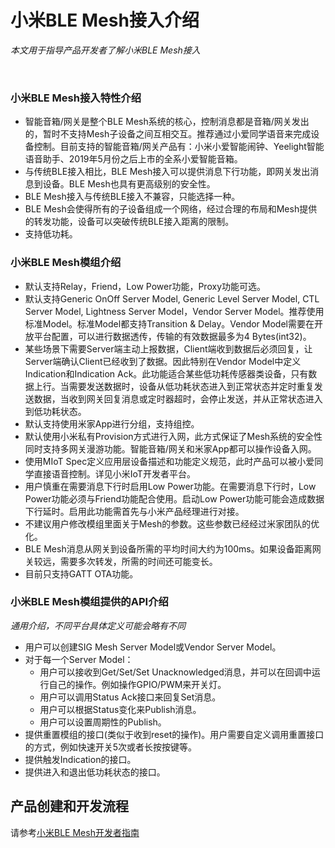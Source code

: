 # 小米BLE Mesh接入介绍

*本文用于指导产品开发者了解小米BLE Mesh接入*

<br/>

### 小米BLE Mesh接入特性介绍

- 智能音箱/网关是整个BLE Mesh系统的核心，控制消息都是音箱/网关发出的，暂时不支持Mesh子设备之间互相交互。推荐通过小爱同学语音来完成设备控制。目前支持的智能音箱/网关产品有：小米小爱智能闹钟、Yeelight智能语音助手、2019年5月份之后上市的全系小爱智能音箱。
- 与传统BLE接入相比，BLE Mesh接入可以提供消息下行功能，即网关发出消息到设备。BLE Mesh也具有更高级别的安全性。
- BLE Mesh接入与传统BLE接入不兼容，只能选择一种。
- BLE Mesh会使得所有的子设备组成一个网络，经过合理的布局和Mesh提供的转发功能，设备可以突破传统BLE接入距离的限制。
- 支持低功耗。

### 小米BLE Mesh模组介绍

- 默认支持Relay，Friend，Low Power功能，Proxy功能可选。
- 默认支持Generic OnOff Server Model, Generic Level Server Model, CTL Server Model, Lightness Server Model，Vendor Server Model。推荐使用标准Model。标准Model都支持Transition & Delay。Vendor Model需要在开放平台配置，可以进行数据透传，传输的有效数据最多为4 Bytes(int32)。
- 某些场景下需要Server端主动上报数据，Client端收到数据后必须回复，让Server端确认Client已经收到了数据。因此特别在Vendor Model中定义Indication和Indication Ack。此功能适合某些低功耗传感器类设备，只有数据上行。当需要发送数据时，设备从低功耗状态进入到正常状态并定时重复发送数据，当收到网关回复消息或定时器超时，会停止发送，并从正常状态进入到低功耗状态。
- 默认支持使用米家App进行分组，支持组控。
- 默认使用小米私有Provision方式进行入网，此方式保证了Mesh系统的安全性同时支持多网关漫游功能。智能音箱/网关和米家App都可以操作设备入网。
- 使用MIoT Spec定义应用层设备描述和功能定义规范，此时产品可以被小爱同学直接语音控制。详见小米IoT开发者平台。
- 用户慎重在需要消息下行时启用Low Power功能。在需要消息下行时，Low Power功能必须与Friend功能配合使用。启动Low Power功能可能会造成数据下行延时。启用此功能需首先与小米产品经理进行对接。
- 不建议用户修改模组里面关于Mesh的参数。这些参数已经经过米家团队的优化。
- BLE Mesh消息从网关到设备所需的平均时间大约为100ms。如果设备距离网关较远，需要多次转发，所需的时间还可能变长。
- 目前只支持GATT OTA功能。

### 小米BLE Mesh模组提供的API介绍

*通用介绍，不同平台具体定义可能会略有不同*

- 用户可以创建SIG Mesh Server Model或Vendor Server Model。
- 对于每一个Server Model：
  - 用户可以接收到Get/Set/Set Unacknowledged消息，并可以在回调中运行自己的操作。例如操作GPIO/PWM来开关灯。
  - 用户可以调用Status Ack接口来回复Set消息。
  - 用户可以根据Status变化来Publish消息。
  - 用户可以设置周期性的Publish。
- 提供重置模组的接口(类似于收到reset的操作)。用户需要自定义调用重置接口的方式，例如快速开关5次或者长按按键等。
- 提供触发Indication的接口。
- 提供进入和退出低功耗状态的接口。

## 产品创建和开发流程

请参考[小米BLE Mesh开发者指南](https://github.com/MiEcosystem/mijia_ble_mesh/blob/master/doc/Xiaomi-BLE-Mesh-Development.md)
